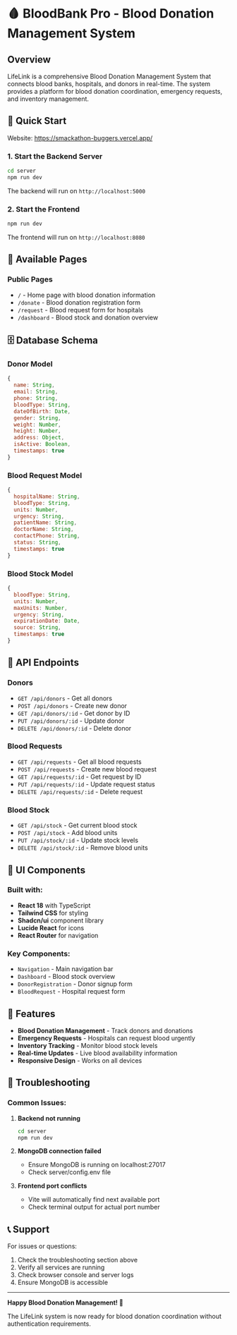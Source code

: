 # 🩸 BloodBank Pro - Blood Donation Management System

## Overview
LifeLink is a comprehensive Blood Donation Management System that connects blood banks, hospitals, and donors in real-time. The system provides a platform for blood donation coordination, emergency requests, and inventory management.

## 🚀 Quick Start

Website: https://smackathon-buggers.vercel.app/

### 1. Start the Backend Server
```bash
cd server
npm run dev
```
The backend will run on `http://localhost:5000`

### 2. Start the Frontend
```bash
npm run dev
```
The frontend will run on `http://localhost:8080`

## 📱 Available Pages

### Public Pages
- `/` - Home page with blood donation information
- `/donate` - Blood donation registration form
- `/request` - Blood request form for hospitals
- `/dashboard` - Blood stock and donation overview

## 🗄️ Database Schema

### Donor Model
```javascript
{
  name: String,
  email: String,
  phone: String,
  bloodType: String,
  dateOfBirth: Date,
  gender: String,
  weight: Number,
  height: Number,
  address: Object,
  isActive: Boolean,
  timestamps: true
}
```

### Blood Request Model
```javascript
{
  hospitalName: String,
  bloodType: String,
  units: Number,
  urgency: String,
  patientName: String,
  doctorName: String,
  contactPhone: String,
  status: String,
  timestamps: true
}
```

### Blood Stock Model
```javascript
{
  bloodType: String,
  units: Number,
  maxUnits: Number,
  urgency: String,
  expirationDate: Date,
  source: String,
  timestamps: true
}
```

## 🔧 API Endpoints

### Donors
- `GET /api/donors` - Get all donors
- `POST /api/donors` - Create new donor
- `GET /api/donors/:id` - Get donor by ID
- `PUT /api/donors/:id` - Update donor
- `DELETE /api/donors/:id` - Delete donor

### Blood Requests
- `GET /api/requests` - Get all blood requests
- `POST /api/requests` - Create new blood request
- `GET /api/requests/:id` - Get request by ID
- `PUT /api/requests/:id` - Update request status
- `DELETE /api/requests/:id` - Delete request

### Blood Stock
- `GET /api/stock` - Get current blood stock
- `POST /api/stock` - Add blood units
- `PUT /api/stock/:id` - Update stock levels
- `DELETE /api/stock/:id` - Remove blood units

## 🎨 UI Components

### Built with:
- **React 18** with TypeScript
- **Tailwind CSS** for styling
- **Shadcn/ui** component library
- **Lucide React** for icons
- **React Router** for navigation

### Key Components:
- `Navigation` - Main navigation bar
- `Dashboard` - Blood stock overview
- `DonorRegistration` - Donor signup form
- `BloodRequest` - Hospital request form

## 🚨 Features

- **Blood Donation Management** - Track donors and donations
- **Emergency Requests** - Hospitals can request blood urgently
- **Inventory Tracking** - Monitor blood stock levels
- **Real-time Updates** - Live blood availability information
- **Responsive Design** - Works on all devices

## 🐛 Troubleshooting

### Common Issues:

1. **Backend not running**
   ```bash
   cd server
   npm run dev
   ```

2. **MongoDB connection failed**
   - Ensure MongoDB is running on localhost:27017
   - Check server/config.env file

3. **Frontend port conflicts**
   - Vite will automatically find next available port
   - Check terminal output for actual port number

## 📞 Support

For issues or questions:
1. Check the troubleshooting section above
2. Verify all services are running
3. Check browser console and server logs
4. Ensure MongoDB is accessible

---

**Happy Blood Donation Management! 🎉**

The LifeLink system is now ready for blood donation coordination without authentication requirements.
